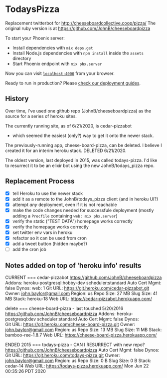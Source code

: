 # TodaysPizza

Replacement twitterbot for http://cheeseboardcollective.coop/pizza/
The original ruby version is at https://github.com/JohnB/cheeseboardpizza

To start your Phoenix server:

  * Install dependencies with `mix deps.get`
  * Install Node.js dependencies with `npm install` inside the `assets` directory
  * Start Phoenix endpoint with `mix phx.server`

Now you can visit [`localhost:4000`](http://localhost:4000) from your browser.

Ready to run in production? Please [check our deployment guides](https://hexdocs.pm/phoenix/deployment.html).

## History
Over time, I've used one github repo (JohnB/cheeseboardpizza) as the source
for a series of heroku sites.

The currently running site, as of 6/21/2020, is cedar-pizzabot 
- which seemed the easiest (only?) way to get it onto the newer stack.

The previously-running app, cheese-board-pizza, can be deleted.
I believe I created it for an interim heroku stack.
DELETED 6/21/2020.

The oldest version, last deployed in 2015, was called todays-pizza.
I'd like to resurrect it to be an elixir bot using the new JohnB/todays_pizza repo.

## Replacement Process
- [x] tell Heroku to use the newer stack
- [x] add it as a remote to the JohnB/todays_pizza client (and in heroku UI?)
- [x] attempt _any_ deployment, even if it is not reachable
- [x] make the code changes needed for successfule deployment 
      (mostly adding a `Procfile` containing 
      `web: mix phx.server`)
- [x] verify the static ("TEST DATA") homepage works correctly
- [x] verify the homepage works correctly
- [x] set twitter env vars in heroku
- [x] refactor so it can be used from cron
- [x] add a tweet button (hidden maybe?)
- [ ] add the cron job

## Notes added on top of 'heroku info' results
CURRENT === cedar-pizzabot
https://github.com/JohnB/cheeseboardpizza
Addons:         heroku-postgresql:hobby-dev
                scheduler:standard
Auto Cert Mgmt: false
Dynos:          web: 1
Git URL:        https://git.heroku.com/cedar-pizzabot.git
Owner:          john.baylor@gmail.com
Region:         us
Repo Size:      27 MB
Slug Size:      41 MB
Stack:          heroku-18
Web URL:        https://cedar-pizzabot.herokuapp.com/

delete === cheese-board-pizza - last touched 5/20/2016 
https://github.com/JohnB/cheeseboardpizza
Addons:         heroku-postgresql:dev
                scheduler:standard
Auto Cert Mgmt: false
Dynos:          
Git URL:        https://git.heroku.com/cheese-board-pizza.git
Owner:          john.baylor@gmail.com
Region:         us
Repo Size:      13 MB
Slug Size:      11 MB
Stack:          bamboo-ree-1.8.7
Web URL:        https://cheese-board-pizza.herokuapp.com/

ENDED 2015 === todays-pizza - CAN I RESURRECT with new repo?
https://github.com/JohnB/cheeseboardpizza
Auto Cert Mgmt: false
Dynos:          
Git URL:        https://git.heroku.com/todays-pizza.git
Owner:          john.baylor@gmail.com
Region:         us
Repo Size:      0 B
Slug Size:      0 B
Stack:          cedar-14
Web URL:        https://todays-pizza.herokuapp.com/
Mon Jun 22 00:35:26 PDT 2020

